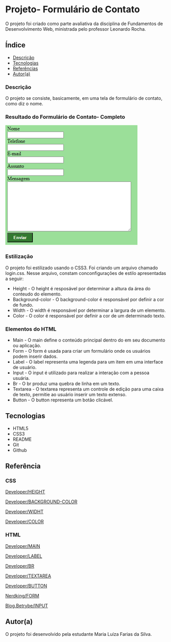 # Projeto- Formulário de Contato

O projeto foi criado como parte avaliativa da disciplina de Fundamentos de Desenvolvimento Web, ministrada pelo professor Leonardo Rocha.

## Índice

* [Descrição](#descrição)
* [Tecnologias](#tecnologias)
* [Referências](#referência)
* [Autor(a)](#autora)

### Descrição 

O projeto se consiste, basicamente, em uma tela de formulário de contato, como diz o nome.

### Resultado do Formulário de Contato- Completo

![Resultado do projeto](img/result-form-contact.png)


### Estilização

O projeto foi estilizado usando o CSS3. Foi criando um arquivo chamado login.css. Nesse arquivo, constam conconfigurações de estilo apresentadas a seguir:

* Height - O height é resposável por determinar a altura da área do conteudo do elemento.
* Background-color - O background-color é responsável por definir a cor de fundo.
* Width - O width é responsável por determinar a largura de um elemento.
* Color - O color é responsável por definir a cor de um determinado texto.

### Elementos do HTML

* Main - O main define o conteúdo principal dentro do <body> em seu documento ou aplicação.
* Form - O form é usada para criar um formulário onde os usuários podem inserir dados.
* Label - O label representa uma legenda para um item em uma interface de usuário.
* Input - O input é utilizado para realizar a interação com a pessoa usuária.
* Br - O br produz uma quebra de linha em um texto.
* Textarea - O textarea representa um controle de edição para uma caixa de texto, permitie ao usuário inserir um texto extenso.
* Button - O button representa um botão clicável.

## Tecnologias

* HTML5 
* CSS3
* README
* Git
* Github

## Referência
### CSS
[Developer/HEIGHT](https://developer.mozilla.org/en-US/docs/Web/CSS/height)

[Developer/BACKGROUND-COLOR](https://developer.mozilla.org/en-US/docs/Web/CSS/background-color)

[Developer/WIDHT](https://developer.mozilla.org/en-US/docs/Web/CSS/width)

[Developer/COLOR](https://developer.mozilla.org/en-US/docs/Web/CSS/color)

### HTML
[Developer/MAIN](https://developer.mozilla.org/pt-BR/docs/Web/HTML/Element/main)

[Developer/LABEL](https://developer.mozilla.org/pt-BR/docs/Web/HTML/Element/label)

[Developer/BR](https://developer.mozilla.org/pt-BR/docs/Web/HTML/Element/br)

[Developer/TEXTAREA](https://developer.mozilla.org/pt-BR/docs/Web/HTML/Element/textarea)

[Developer/BUTTON](https://developer.mozilla.org/pt-BR/docs/Web/HTML/Element/button)

[Nerdking/FORM](https://nerdking.net.br/guia-completo-da-tag-em-html-criando-formularios-web-eficientes/#:~:text=Introdu%C3%A7%C3%A3o%20%C3%A0%20Tag%20%3Cform%3E%20A%20tag%20%3Cform%3E%20em,pesquisa%20e%20muitas%20outras%20fun%C3%A7%C3%B5es%20interativas%20de%20sites.)

[Blog.Betrybe/INPUT](https://blog.betrybe.com/html/input-html/#:~:text=O%20elemento%20HTML%20input%20faz%20parte%20do%20conjunto,muito%20mais%2C%20conforme%20a%20defini%C3%A7%C3%A3o%20do%20atributo%20type.)

## Autor(a)

O projeto foi desenvolvido pela estudante Maria Luíza Farias da Silva.